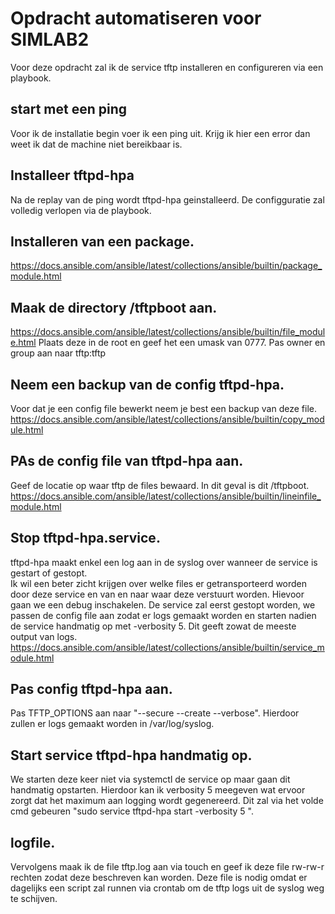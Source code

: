 # Opdracht automatiseren voor SIMLAB2
 
Voor deze opdracht zal ik de service tftp installeren en configureren via een playbook.
 
## start met een ping
Voor ik de installatie begin voer ik een ping uit.  Krijg ik hier een error dan weet ik dat de machine niet bereikbaar is.
 
## Installeer tftpd-hpa
Na de replay van de ping wordt tftpd-hpa geinstalleerd.
De configguratie zal volledig verlopen via de playbook.
 
## Installeren van een package.
https://docs.ansible.com/ansible/latest/collections/ansible/builtin/package_module.html

## Maak de directory /tftpboot aan.
https://docs.ansible.com/ansible/latest/collections/ansible/builtin/file_module.html
Plaats deze in de root en geef het een umask van 0777.  Pas owner en group aan naar tftp:tftp

## Neem een backup van de config tftpd-hpa.
Voor dat je een config file bewerkt neem je best een backup van deze file.
https://docs.ansible.com/ansible/latest/collections/ansible/builtin/copy_module.html

## PAs de config file van tftpd-hpa aan.
Geef de locatie op waar tftp de files bewaard. In dit geval is dit /tftpboot.
https://docs.ansible.com/ansible/latest/collections/ansible/builtin/lineinfile_module.html

## Stop tftpd-hpa.service.
tftpd-hpa maakt enkel een log aan in de syslog over wanneer de service is gestart of gestopt.  
Ik wil een beter zicht krijgen over welke files er getransporteerd worden door deze service en van en naar waar deze verstuurt worden.
Hievoor gaan we een debug inschakelen.  De service zal eerst gestopt worden, we passen de config file aan zodat er logs gemaakt worden en starten nadien de service handmatig op met -verbosity 5.  Dit geeft zowat de meeste output van logs.
https://docs.ansible.com/ansible/latest/collections/ansible/builtin/service_module.html

## Pas config tftpd-hpa aan.
Pas TFTP_OPTIONS aan naar "--secure --create --verbose".
Hierdoor zullen er logs gemaakt worden in /var/log/syslog.

## Start service tftpd-hpa handmatig op.
We starten deze keer niet via systemctl de service op maar gaan dit handmatig opstarten.
Hierdoor kan ik verbosity 5 meegeven wat ervoor zorgt dat het maximum aan logging wordt gegenereerd.
Dit zal via het volde cmd gebeuren "sudo service tftpd-hpa start -verbosity 5 ".

## logfile.
Vervolgens maak ik de file tftp.log aan via touch en geef ik deze file rw-rw-r rechten zodat deze beschreven kan worden.
Deze file is nodig omdat er dagelijks een script zal runnen via crontab om de tftp logs uit de syslog weg te schijven.

